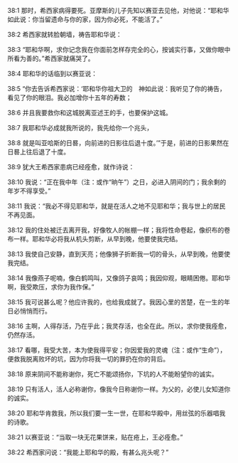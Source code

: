 <a id="1"></a>38:1  那时，希西家病得要死。亚摩斯的儿子先知以赛亚去见他，对他说：“耶和华如此说：你当留遗命与你的家，因为你必死，不能活了。”  

<a id="2"></a>38:2  希西家就转脸朝墙，祷告耶和华说：  

<a id="3"></a>38:3  “耶和华啊，求你记念我在你面前怎样存完全的心，按诚实行事，又做你眼中所看为善的。”希西家就痛哭了。  

<a id="4"></a>38:4  耶和华的话临到以赛亚说：  

<a id="5"></a>38:5  “你去告诉希西家说：‘耶和华你祖大卫的　神如此说：我听见了你的祷告，看见了你的眼泪。我必加增你十五年的寿数；  

<a id="6"></a>38:6  并且我要救你和这城脱离亚述王的手，也要保护这城。  

<a id="7"></a>38:7  我耶和华必成就我所说的，我先给你一个兆头，  

<a id="8"></a>38:8  就是叫亚哈斯的日晷，向前进的日影往后退十度。’”于是，前进的日影果然在日晷上往后退了十度。  

<a id="9"></a>38:9  犹大王希西家患病已经痊愈，就作诗说：  

<a id="10"></a>38:10  我说：“正在我中年（注：或作“晌午”）之日，必进入阴间的门；我余剩的年岁不得享受。”  

<a id="11"></a>38:11  我说：“我必不得见耶和华，就是在活人之地不见耶和华；我与世上的居民不再见面。  

<a id="12"></a>38:12  我的住处被迁去离开我，好像牧人的帐棚一样；我将性命卷起，像织布的卷布一样。耶和华必将我从机头剪断，从早到晚，他要使我完结。  

<a id="13"></a>38:13  我使自己安静，直到天亮；他像狮子折断我一切的骨头，从早到晚，他要使我完结。  

<a id="14"></a>38:14  我像燕子呢喃，像白鹤鸣叫，又像鸽子哀鸣；我因仰观，眼睛困倦。耶和华啊，我受欺压，求你为我作保。”  

<a id="15"></a>38:15  我可说甚么呢？他应许我的，也给我成就了。我因心里的苦楚，在一生的年日必悄悄而行。  

<a id="16"></a>38:16  主啊，人得存活，乃在乎此；我灵存活，也全在此。所以，求你使我痊愈，仍然存活。  

<a id="17"></a>38:17  看哪，我受大苦，本为使我得平安；你因爱我的灵魂（注：或作“生命”），便救我脱离败坏的坑，因为你将我一切的罪扔在你的背后。  

<a id="18"></a>38:18  原来阴间不能称谢你，死亡不能颂扬你，下坑的人不能盼望你的诚实。  

<a id="19"></a>38:19  只有活人，活人必称谢你，像我今日称谢你一样。为父的，必使儿女知道你的诚实。  

<a id="20"></a>38:20  耶和华肯救我，所以我们要一生一世，在耶和华殿中，用丝弦的乐器唱我的诗歌。  

<a id="21"></a>38:21  以赛亚说：“当取一块无花果饼来，贴在疮上，王必痊愈。”　  

<a id="22"></a>38:22  希西家问说：“我能上耶和华的殿，有甚么兆头呢？”  

